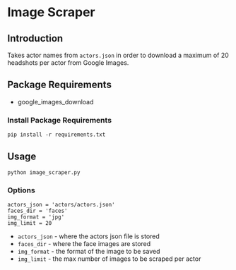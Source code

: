 # Image Scraper

## Introduction

Takes actor names from `actors.json` in order to download a maximum of 20
headshots per actor from Google Images.

## Package Requirements

- google_images_download

### Install Package Requirements

```
pip install -r requirements.txt
```

## Usage

```
python image_scraper.py
```

### Options

```
actors_json = 'actors/actors.json'
faces_dir = 'faces'
img_format = 'jpg'
img_limit = 20
```

- `actors_json` - where the actors json file is stored
- `faces_dir` - where the face images are stored
- `img_format` - the format of the image to be saved
- `img_limit` - the max number of images to be scraped per actor